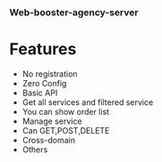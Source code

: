### Web-booster-agency-server

# Features
- No registration
- Zero Config
- Basic API
- Get all services and filtered service
- You can show order list
- Manage service
- Can GET,POST,DELETE
- Cross-domain
- Others
